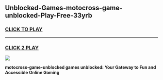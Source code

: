
## Unblocked-Games-motocross-game-unblocked-Play-Free-33yrb
<h3>
<a href="https://premium76.site?title=motocross-game-unblocked&ref=17A">CLICK TO PLAY</a></h3>
<hr>

<h3>
<a href="https://premium76.site?title=motocross-game-unblocked&ref=17A">CLICK 2 PLAY</a>
  
</h3>

<a href="https://premium76.site?title=motocross-game-unblocked&ref=17A"><img src="https://clearcache.store/games.png"></a>


**motocross-game-unblocked games unblocked: Your Gateway to Fun and Accessible Online Gaming**
